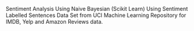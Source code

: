 Sentiment Analysis Using Naive Bayesian (Scikit Learn) Using Sentiment Labelled Sentences Data Set from UCI Machine Learning Repository for IMDB, Yelp and Amazon Reviews data.
